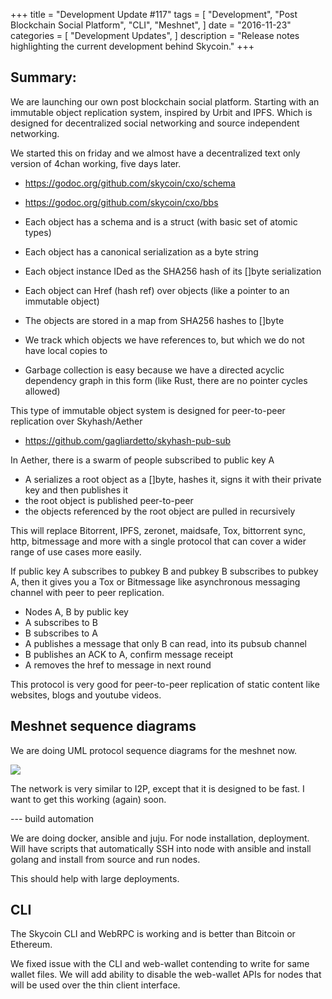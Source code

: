 +++
title = "Development Update #117"
tags = [
    "Development",
    "Post Blockchain Social Platform",
    "CLI",
    "Meshnet",
]
date = "2016-11-23"
categories = [
    "Development Updates",
]
description = "Release notes highlighting the current development behind Skycoin."
+++
## Summary:

We are launching our own post blockchain social platform. Starting with an immutable object replication system, inspired by Urbit and IPFS. Which is designed for decentralized social networking and source independent networking.

We started this on friday and we almost have a decentralized text only version of 4chan working, five days later.

- https://godoc.org/github.com/skycoin/cxo/schema
- https://godoc.org/github.com/skycoin/cxo/bbs

- Each object has a schema and is a struct (with basic set of atomic types)
- Each object has a canonical serialization as a byte string
- Each object instance IDed as the SHA256 hash of its []byte serialization
- Each object can Href (hash ref) over objects (like a pointer to an immutable object)
- The objects are stored in a map from SHA256 hashes to []byte
- We track which objects we have references to, but which we do not have local copies to
- Garbage collection is easy because we have a directed acyclic dependency graph in this form (like Rust, there are no pointer cycles allowed)

This type of immutable object system is designed for peer-to-peer replication over Skyhash/Aether
- https://github.com/gagliardetto/skyhash-pub-sub

In Aether, there is a swarm of people subscribed to public key A
- A serializes a root object as a []byte, hashes it, signs it with their private key and then publishes it
- the root object is published peer-to-peer
- the objects referenced by the root object are pulled in recursively

This will replace Bitorrent, IPFS, zeronet, maidsafe, Tox, bittorrent sync, http, bitmessage and more with a single protocol that can cover a wider range of use cases more easily.

If public key A subscribes to pubkey B and pubkey B subscribes to pubkey A, then it gives you a Tox or Bitmessage like asynchronous messaging channel with peer to peer replication.
- Nodes A, B by public key
- A subscribes to B
- B subscribes to A
- A publishes a message that only B can read, into its pubsub channel
- B publishes an ACK to A, confirm message receipt
- A removes the href to message in next round

This protocol is very good for peer-to-peer replication of static content like websites, blogs and youtube videos.

## Meshnet sequence diagrams

We are doing UML protocol sequence diagrams for the meshnet now.

![](http://i.imgur.com/fYSKxb0.png)

The network is very similar to I2P, except that it is designed to be fast. I want to get this working (again) soon.

--- build automation

We are doing docker, ansible and juju. For node installation, deployment. Will have scripts that automatically SSH into node with ansible and install golang and install from source and run nodes.

This should help with large deployments.

## CLI

The Skycoin CLI and WebRPC is working and is better than Bitcoin or Ethereum.

We fixed issue with the CLI and web-wallet contending to write for same wallet files. We will add ability to disable the web-wallet APIs for nodes that will be used over the thin client interface.
